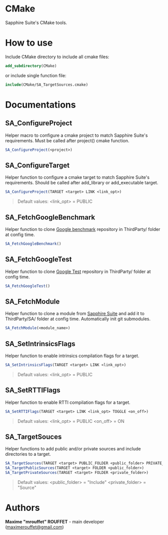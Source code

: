 # CMake

Sapphire Suite's CMake tools.



# How to use

Include CMake directory to include all cmake files:

```cmake
add_subdirectory(CMake)
```

or include single function file:


```cmake
include(CMake/SA_TargetSources.cmake)
```



# Documentations


## SA_ConfigureProject

Helper macro to configure a cmake project to match Sapphire Suite's requirements.
Must be called after project() cmake function.

```cmake
SA_ConfigureProject(<project>)
```


## SA_ConfigureTarget

Helper function to configure a cmake target to match Sapphire Suite's requirements.
Should be called after add_library or add_executable target.

```cmake
SA_ConfigureProject(TARGET <target> LINK <link_opt>)
```

> Default values:
> <link_opt> = PUBLIC


## SA_FetchGoogleBenchmark

Helper function to clone [Google benchmark](https://github.com/google/benchmark) repository in ThirdParty/ folder at config time.

```cmake
SA_FetchGoogleBenchmark()
```


## SA_FetchGoogleTest

Helper function to clone [Google Test](https://github.com/google/googletest) repository in ThirdParty/ folder at config time.

```cmake
SA_FetchGoogleTest()
```


## SA_FetchModule

Helper function to clone a module from [Sapphire Suite](https://github.com/SapphireSuite) and add it to ThirdParty/SA/ folder at config time.
Automatically init git submodules.

```cmake
SA_FetchModule(<module_name>)
```


## SA_SetIntrinsicsFlags

Helper function to enable intrinsics compilation flags for a target.

```cmake
SA_SetIntrinsicsFlags(TARGET <target> LINK <link_opt>)
```

> Default values:
> <link_opt> = PUBLIC


## SA_SetRTTIFlags

Helper function to enable RTTI compilation flags for a target.

```cmake
SA_SetRTTIFlags(TARGET <target> LINK <link_opt> TOGGLE <on_off>)
```

> Default values:
> <link_opt> = PUBLIC
> <on_off> = ON


## SA_TargetSouces

Helper functions to add public and/or private sources and include directories to a target.

```cmake
SA_TargetSources(TARGET <target> PUBLIC_FOLDER <public_folder> PRIVATE_FOLDER <private_folder>)
SA_TargetPublicSources(TARGET <target> FOLDER <public_folder>)
SA_TargetPrivateSources(TARGET <target> FOLDER <private_folder>)
```

> Default values:
> <public_folder> = "Include"
> <private_folder> = "Source"



# Authors
**Maxime "mrouffet" ROUFFET** - main developer (maximerouffet@gmail.com)
